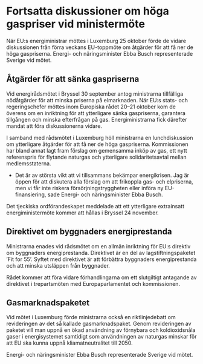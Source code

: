 # Fortsatta diskussioner om höga gaspriser vid ministermöte

När EU:s energiministrar möttes i Luxemburg 25 oktober förde de vidare diskussionen från förra veckans EU-toppmöte om åtgärder för att få ner de höga gaspriserna. Energi- och näringsminister Ebba Busch representerade Sverige vid mötet.

## Åtgärder för att sänka gaspriserna

Vid energirådsmötet i Bryssel 30 september antog ministrarna tillfälliga nödåtgärder för att minska priserna på elmarknaden. När EU:s stats- och regeringschefer möttes inom Europiska rådet 20–21 oktober kom de överens om en inriktning för att ytterligare sänka gaspriserna, garantera tillgången och minska efterfrågan på gas. Energiministrarna fick därefter mandat att föra diskussionerna vidare.

I samband med rådsmötet i Luxemburg höll ministrarna en lunchdiskussion om ytterligare åtgärder för att få ner de höga gaspriserna. Kommissionen har bland annat lagt fram förslag om gemensamma inköp av gas, ett nytt referenspris för flytande naturgas och ytterligare solidaritetsavtal mellan medlemsstaterna.

- Det är av största vikt att vi tillsammans bekämpar energikrisen. Jag är öppen för att diskutera alla förslag om att frikoppla gas- och elpriserna, men vi får inte riskera försörjningstryggheten eller införa ny EU-finansiering, sade Energi- och näringsminister Ebba Busch.

Det tjeckiska ordförandeskapet meddelade att ett ytterligare extrainsatt energiministermöte kommer att hållas i Bryssel 24 november.

## Direktivet om byggnaders energiprestanda

Ministrarna enades vid rådsmötet om en allmän inriktning för EU:s direktiv om byggnaders energiprestanda. Direktivet är en del av lagstiftningspaketet ’Fit for 55’. Syftet med direktivet är att förbättra byggnaders energiprestanda och att minska utsläppen från byggnader.

Rådet kommer att föra vidare förhandlingarna om ett slutgiltigt antagande av direktivet i trepartsmöten med Europaparlamentet och kommissionen.

## Gasmarknadspaketet

Vid mötet i Luxemburg förde ministrarna också en riktlinjedebatt om revideringen av det så kallade gasmarknadspaket. Genom revideringen av paketet vill man uppnå en ökad användning av förnybara och koldioxidsnåla gaser i energisystemet samtidigt som användningen av naturgas minskar för att EU ska kunna uppnå kliamatneutralitet till 2050.

Energi- och näringsminister Ebba Busch representerade Sverige vid mötet.
